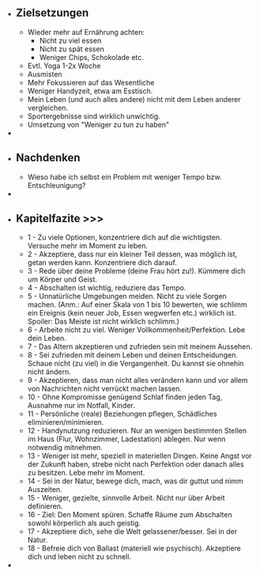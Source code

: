 - ## Zielsetzungen
    - Wieder mehr auf Ernährung achten: 
        - Nicht zu viel essen
        - Nicht zu spät essen
        - Weniger Chips, Schokolade etc.
    - Evtl. Yoga 1-2x Woche
    - Ausmisten
    - Mehr Fokussieren auf das Wesentliche
    - Weniger Handyzeit, etwa am Esstisch.
    - Mein Leben (und auch alles andere) nicht mit dem Leben anderer vergleichen.
    - Sportergebnisse sind wirklich unwichtig.
    - Umsetzung von "Weniger zu tun zu haben"
- 
- ## Nachdenken
    - Wieso habe ich selbst ein Problem mit weniger Tempo bzw. Entschleunigung?
- 
- ## Kapitelfazite >>>
    - 1 - Zu viele Optionen, konzentriere dich auf die wichtigsten. Versuche mehr im Moment zu leben.
    - 2 - Akzeptiere, dass nur ein kleiner Teil dessen, was möglich ist, getan werden kann. Konzentriere dich darauf.
    - 3 - Rede über deine Probleme (deine Frau hört zu!). Kümmere dich um Körper und Geist.
    - 4 - Abschalten ist wichtig, reduziere das Tempo.
    - 5 - Unnatürliche Umgebungen meiden. Nicht zu viele Sorgen machen. (Anm.: Auf einer Skala von 1 bis 10 bewerten, wie schlimm ein Ereignis (kein neuer Job, Essen wegwerfen etc.) wirklich ist. Spoiler: Das Meiste ist nicht wirklich schlimm.)
    - 6 - Arbeite nicht zu viel. Weniger Vollkommenheit/Perfektion. Lebe dein Leben.
    - 7 - Das Altern akzeptieren und zufrieden sein mit meinem Aussehen.
    - 8 - Sei zufrieden mit deinem Leben und deinen Entscheidungen. Schaue nicht (zu viel) in die Vergangenheit. Du kannst sie ohnehin nicht ändern.
    - 9 - Akzeptieren, dass man nicht alles verändern kann und vor allem von Nachrichten nicht verrückt machen lassen.
    - 10 - Ohne Kompromisse genügend Schlaf finden jeden Tag, Ausnahme nur im Notfall, Kinder.
    - 11 - Persönliche (reale) Beziehungen pflegen, Schädliches eliminieren/minimieren. 
    - 12 - Handynutzung reduzieren. Nur an wenigen bestimmten Stellen im Haus (Flur, Wohnzimmer, Ladestation) ablegen. Nur wenn notwendig mitnehmen.
    - 13 - Weniger ist mehr, speziell in materiellen Dingen. Keine Angst vor der Zukunft haben, strebe nicht nach Perfektion oder danach alles zu besitzen. Lebe mehr im Moment.
    - 14 - Sei in der Natur, bewege dich, mach, was dir guttut und nimm Auszeiten.
    - 15 - Weniger, gezielte, sinnvolle Arbeit. Nicht nur über Arbeit definieren.
    - 16 - Ziel: Den Moment spüren. Schaffe Räume zum Abschalten sowohl körperlich als auch geistig.
    - 17 - Akzeptiere dich, sehe die Welt gelassener/besser. Sei in der Natur.
    - 18 - Befreie dich von Ballast (materiell wie psychisch). Akzeptiere dich und leben nicht zu schnell.
- 

